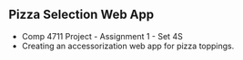 ## Pizza Selection Web App

* Comp 4711 Project - Assignment 1 - Set 4S
* Creating an accessorization web app for pizza toppings.
